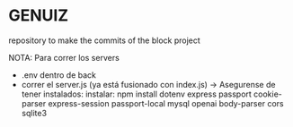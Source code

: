 # GENUIZ
repository to make the commits of the block project 


NOTA: Para correr los servers
- .env dentro de back
- correr el server.js (ya está fusionado con index.js)
-> Asegurense de tener instalados:
  instalar:  npm install dotenv express passport cookie-parser express-session passport-local mysql openai body-parser cors sqlite3
  
